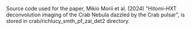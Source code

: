 
Source code used for the paper,
Mikio Morii et al. (2024)
"Hitomi-HXT deconvolution imaging of the Crab Nebula dazzled
by the Crab pulsar",
is stored in crab/richlucy_smth_pf_zal_det2 directory.







